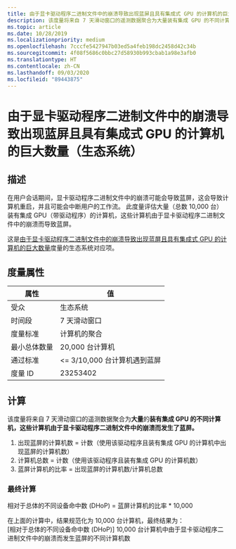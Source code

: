 ```yaml
---
title: 由于显卡驱动程序二进制文件中的崩溃导致出现蓝屏且具有集成式 GPU 的计算机的巨大数量（生态系统）
description: 该度量将来自 7 天滑动窗口的遥测数据聚合为大量装有集成 GPU 的不同计算机，这些计算机由于显卡驱动程序二进制文件中的崩溃而发生了蓝屏（生态系统）
ms.topic: article
ms.date: 10/28/2019
ms.localizationpriority: medium
ms.openlocfilehash: 7cccfe5427947b03ed5a4feb198dc2458d42c34b
ms.sourcegitcommit: 4f08f5686c0bbc27d58930b993cbab1a98e3afb0
ms.translationtype: HT
ms.contentlocale: zh-CN
ms.lasthandoff: 09/03/2020
ms.locfileid: "89443875"
---
```

# <a name="myriad-of-machines-with-integrated-gpu-that-had-a-blue-screen-caused-by-a-crash-in-the-graphics-driver-binary-ecosystem"></a>由于显卡驱动程序二进制文件中的崩溃导致出现蓝屏且具有集成式 GPU 的计算机的巨大数量（生态系统）

## <a name="description"></a>描述

在用户会话期间，显卡驱动程序二进制文件中的崩溃可能会导致蓝屏，这会导致计算机重启，并且可能会中断用户的工作流。 此度量评估大量（总数 10,000 台）装有集成 GPU（带驱动程序）的计算机，这些计算机由于显卡驱动程序二进制文件中的崩溃而导致蓝屏。 

这是[由于显卡驱动程序二进制文件中的崩溃导致出现蓝屏且具有集成式 GPU 的计算机的巨大数量](./myriad-of-machines-that-had-blue-screen-caused-by-crash-in-graphics-driver-binary-integrated-standard.md)度量的生态系统对应项。

## <a name="measure-attributes"></a>度量属性

|属性|值|
|----|----|
|受众|生态系统|
|时间段|7 天滑动窗口|
|度量标准|计算机的聚合|
|最小总体数量|20,000 台计算机|
|通过标准|<= 3/10,000 台计算机遇到蓝屏|
|度量 ID|23253402|

## <a name="calculation"></a>计算

该度量将来自 7 天滑动窗口的遥测数据聚合为**大量**的**装有集成 GPU 的不同计算机，这些计算机由于显卡驱动程序二进制文件中的崩溃而发生了蓝屏。**
1. 出现蓝屏的计算机数 = 计数（使用该驱动程序且装有集成 GPU 的计算机中出现蓝屏的计算机数）
2. 计算机总数 = 计数（使用该驱动程序且装有集成 GPU 的计算机数）
3. 蓝屏计算机的比率 = 出现蓝屏的计算机数/计算机总数

### <a name="final-calculation"></a>最终计算

相对于总体的不同设备命中数 (DHoP) = 蓝屏计算机的比率 * 10,000

在上面的计算中，结果规范化为 10,000 台计算机，最终结果为：       
[相对于总体的不同设备命中数 (DHoP)] 10,000 台计算机中由于显卡驱动程序二进制文件中的崩溃而发生蓝屏的不同计算机数
